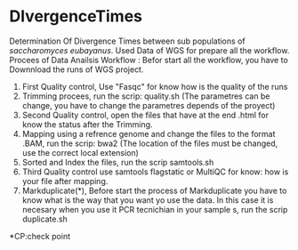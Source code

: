 # DIvergenceTimes
Determination Of Divergence Times between sub populations of _saccharomyces eubayanus_. Used Data of WGS for prepare all the workflow.
Procees of Data Anailsis Workflow :
Befor start all the workflow, you have to Downnload the runs of WGS project.

 1. First Quality control, Use "Fasqc" for know how is the quality of the runs 
 2. Trimming procees, run the scrip: quality.sh (The parametres can be change, you have to change the parametres depends of the proyect)
 3. Second Quality control, open the files that have at the end .html for know the status after the Trimming. 
 4. Mapping using a refrence genome and change the files to the format .BAM, run the scrip: bwa2 (The location of the files must be changed, use the correct local extension)
 5. Sorted and Index the files, run the scrip samtools.sh
 6. Third Quality control use samtools flagstatic or MultiQC for know: how is your file after mapping.
 7. Markduplicate(*), Before start the process of Markduplicate you have to know what is the way that you want yo use the data. In this case 
 it is necesary when you use it PCR tecnichian in your sample    s, run the scrip duplicate.sh
 
 
 *CP:check point
